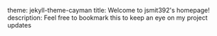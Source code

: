theme: jekyll-theme-cayman
title: Welcome to jsmit392's homepage!
description: Feel free to bookmark this to keep an eye on my project updates
